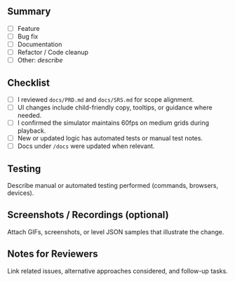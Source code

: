 ## Summary
- [ ] Feature
- [ ] Bug fix
- [ ] Documentation
- [ ] Refactor / Code cleanup
- [ ] Other: _describe_

## Checklist
- [ ] I reviewed `docs/PRD.md` and `docs/SRS.md` for scope alignment.
- [ ] UI changes include child-friendly copy, tooltips, or guidance where needed.
- [ ] I confirmed the simulator maintains 60fps on medium grids during playback.
- [ ] New or updated logic has automated tests or manual test notes.
- [ ] Docs under `/docs` were updated when relevant.

## Testing
Describe manual or automated testing performed (commands, browsers, devices).

## Screenshots / Recordings (optional)
Attach GIFs, screenshots, or level JSON samples that illustrate the change.

## Notes for Reviewers
Link related issues, alternative approaches considered, and follow-up tasks.

